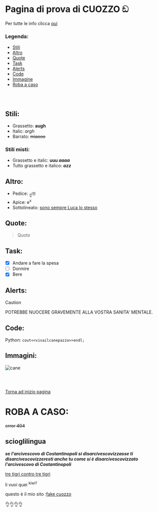 <a name="inizio_pagina"></a>
# Pagina di prova di CUOZZO ඞ

Per tutte le info clicca [qui](https://docs.github.com/en/get-started/writing-on-github/getting-started-with-writing-and-formatting-on-github/basic-writing-and-formatting-syntax)
### Legenda: 
- [Stili](#Stili)
- [Altro](#Altro)
- [Quote](#Quote)
- [Task](#Task)
- [Alerts](#Alerts)
- [Code](#Code)
- [Immagine](#Immagini)
- [Roba a caso](#Robaccia)

###  

## Stili:  
- Grassetto: **augh**
- Italic: _argh_
- Barrato: 	~~miaooo~~

### Stili misti: 
- Grassetto e italic: **uuu _aaaa_**
- Tutto grassetto e italico: ***azz***

## Altro: 
- Pedice: <sub>☝️</sub>🤓
- Apice: e<sup>x</sup>
- Sottolineato: <ins>sono sempre Luca lo stesso</ins>

## Quote: 
> Quoto

## Task:
- [X] Andare a fare la spesa
- [ ] Dormire
- [X] Bere  

## Alerts:
> [!CAUTION]
> POTREBBE NUOCERE GRAVEMENTE ALLA VOSTRA SANITA' MENTALE.

## Code: 
Python: `cout<<vivailcanepazzo>>endl;`

## Immagini: 
![cane](https://img.freepik.com/foto-premium/cane-vestito-di-mantello-nero-con-cappuccio-e-falce_12395-1759.jpg)


###  
[Torna ad inizio pagina](#inizio_pagina)

# ROBA A CASO:
~~error 404~~
## scioglilingua
***se l'arcivescovo di Costantinopoli si disarcivescovizzasse ti disarcivescovizzeresti anche tu come si è disarcivescovizzato l'arcivescovo di Costantinopoli***

<ins>tre tigri contro tre tigri</ins>

  li vuoi quei <sup>kiwi?</sup> 

  questo è il mio sito :[fake cuozzo](http://www.cuozzo.it)



  
 👌👌👌👌
